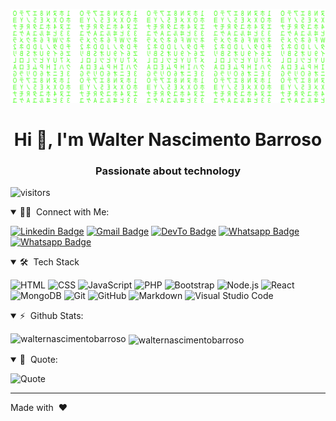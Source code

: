   [![Matrix SVG](matrix.svg)](https://www.youtube.com/channel/UCXm0xRtDRrdnvkW24WmkBqA) 

<h1 align="center">Hi 👋, I'm Walter Nascimento Barroso</h1>
<h3 align="center">Passionate about technology</h3>

![visitors](https://visitor-badge.glitch.me/badge?page_id=walternascimentobarroso/walternascimentobarroso)

<details open>
<summary> 🤝🏻 &nbsp;Connect with Me: </summary>

[![Linkedin Badge](https://img.shields.io/badge/-LinkedIn-blue?style=flat-square&logo=Linkedin&logoColor=white&link=https://www.linkedin.com/in/walternascimentobarroso/)](https://www.linkedin.com/in/walternascimentobarroso/)
[![Gmail Badge](https://img.shields.io/badge/-Gmail-D14836?style=flat-square&logo=Gmail&logoColor=white)](mailto:walternascimentobarroso@gamil.com)
[![DevTo Badge](https://img.shields.io/badge/DEV-%230A0A0A.svg?&style=flat-square&logo=DEV.to&logoColor=white)](https://dev.to/walternascimentobarroso)
[![Whatsapp Badge](https://img.shields.io/badge/-Whatsapp-4CA143?style=flat-square&labelColor=4CA143&logo=whatsapp&logoColor=white)](https://wa.me/5595991712790)
[![Whatsapp Badge](https://img.shields.io/badge/-Youtube-darkred?style=flat-square&logo=youtube&logoColor=white)](https://www.youtube.com/channel/UCXm0xRtDRrdnvkW24WmkBqA)
</details>

<details open>
<summary> 🛠 &nbsp;Tech Stack </summary>

  ![HTML](https://img.shields.io/badge/-HTML-333333?style=flat&logo=HTML5)
  ![CSS](https://img.shields.io/badge/-CSS-333333?style=flat&logo=CSS3&logoColor=1572B6)
  ![JavaScript](https://img.shields.io/badge/-JavaScript-333333?style=flat&logo=javascript)
  ![PHP](https://img.shields.io/badge/-PHP-333333?style=flat&logo=PHP)
  ![Bootstrap](https://img.shields.io/badge/-Bootstrap-333333?style=flat&logo=bootstrap&logoColor=563D7C)
  ![Node.js](https://img.shields.io/badge/-Node.js-333333?style=flat&logo=node.js)
  ![React](https://img.shields.io/badge/-React-333333?style=flat&logo=react)
  ![MongoDB](https://img.shields.io/badge/-MongoDB-333333?style=flat&logo=mongodb)
  ![Git](https://img.shields.io/badge/-Git-333333?style=flat&logo=git)
  ![GitHub](https://img.shields.io/badge/-GitHub-333333?style=flat&logo=github)
  ![Markdown](https://img.shields.io/badge/-Markdown-333333?style=flat&logo=markdown)
  ![Visual Studio Code](https://img.shields.io/badge/-Visual%20Studio%20Code-333333?style=flat&logo=visual-studio-code&logoColor=007ACC)
</details>

<details open>
<summary> ⚡ &nbsp;Github Stats: </summary>
<p><img align="left" src="https://github-readme-stats.vercel.app/api/top-langs?username=walternascimentobarroso&show_icons=true&locale=en&layout=compact&theme=radical" alt="walternascimentobarroso" /></p>

<p>&nbsp;<img align="center" src="https://github-readme-stats.vercel.app/api?username=walternascimentobarroso&show_icons=true&locale=en&theme=radical" alt="walternascimentobarroso" /></p>
</details>

<details open>
<summary> 🔭 &nbsp;Quote: </summary>

![Quote](https://github-readme-quotes.herokuapp.com/quote?theme=dark)

</details>

***

Made with &nbsp;❤️&nbsp;
